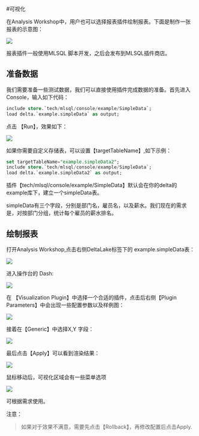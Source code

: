 #可视化

在Analysis Workshop中，用户也可以选择报表插件绘制报表。下面是制作一张报表的示意图：

![](http://docs.mlsql.tech/upload_images/3193f5e4-643e-4f34-8ce1-2fec99654b8b.png)

报表插件一般使用MLSQL 脚本开发，之后会发布到MLSQL插件商店。

## 准备数据

我们需要准备一些测试数据，我们可以直接使用插件完成数据的准备。首先进入 Console，输入如下代码：

```sql
include store.`tech/mlsql/console/example/SimpleData`;
load delta.`example.simpleData` as output;
```

点击 【Run】，效果如下：

![](http://docs.mlsql.tech/upload_images/ee9cd924-5883-41c7-a0a1-6855051ef8fc.png)

如果你需要自定义存储表，可以设置【targetTableName】,如下示例：

```sql
set targetTableName="example.simpleData2";
include store.`tech/mlsql/console/example/SimpleData`;
load delta.`example.simpleData2` as output;
```

插件【tech/mlsql/console/example/SimpleData】默认会在你的delta的example库下，建立一个simpleData表。

simpleData有三个字段，分别是部门名，雇员名，以及薪水。我们现在的需求是，对按部门分组，统计每个雇员的薪水排名。

## 绘制报表

打开Analysis Workshop,点击右侧DeltaLake标签下的 example.simpleData表：

![](http://docs.mlsql.tech/upload_images/a5e71f03-1a15-442b-bcfd-480724180bdb.png)

进入操作台的 Dash:

![](http://docs.mlsql.tech/upload_images/fffa4ca0-6ef8-47c8-a923-51003f622907.png)

在 【Visualization Plugin】中选择一个合适的插件，点击后右侧【Plugin Parameters】中会出现一些配置参数以及样例图：

![](http://docs.mlsql.tech/upload_images/fa1e7920-14aa-4bca-b645-1d4a3e4a9dff.png)

接着在【Generic】中选择X,Y 字段：

![](http://docs.mlsql.tech/upload_images/d2b9b722-e491-4bdb-a2f3-c96335865c87.png)

最后点击【Apply】可以看到渲染结果：

![](http://docs.mlsql.tech/upload_images/e10e1d51-5130-472a-b3b7-7243ccc7d713.png)

鼠标移动后，可视化区域会有一些菜单选项

![](http://docs.mlsql.tech/upload_images/e0d2709c-9cc9-47f0-8640-562063b68b15.png)

可根据需求使用。

注意： 

> 如果对于效果不满意，需要先点击【Rollback】，再修改配置后点击Apply.








